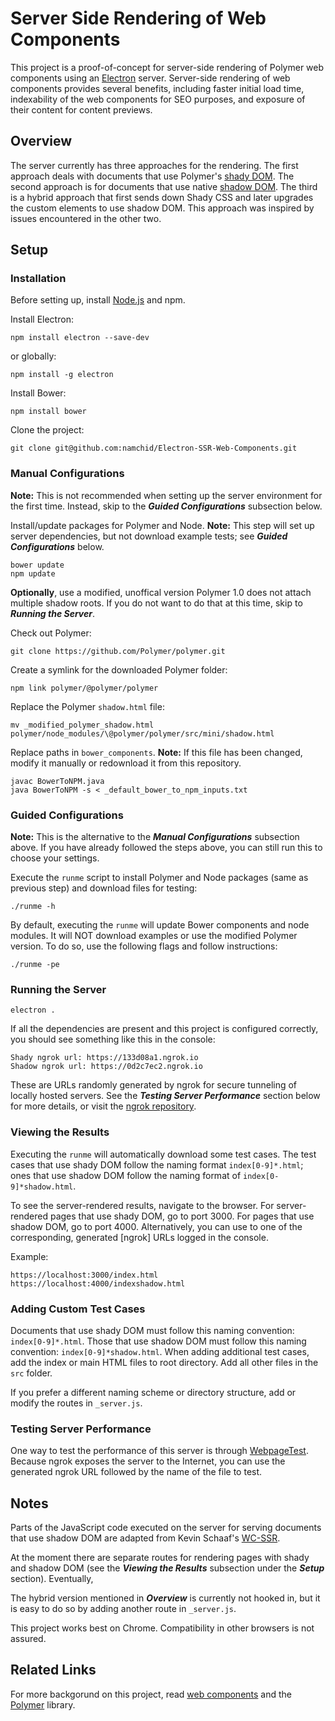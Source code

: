 # Server Side Rendering of Web Components

This project is a proof-of-concept for server-side rendering of Polymer web components using an [Electron] server. Server-side rendering of web components provides several benefits, including faster initial load time, indexability of the web components for SEO purposes, and exposure of their content for content previews. 

## Overview

The server currently has three approaches for the rendering. The first approach deals with documents that use Polymer's [shady DOM]. The second approach is for documents that use native [shadow DOM]. The third is a hybrid approach that first sends down Shady CSS and later upgrades the custom elements to use shadow DOM. This approach was inspired by issues encountered in the other two.

## Setup

### Installation
Before setting up, install [Node.js] and npm.

Install Electron:
```
npm install electron --save-dev
```

or globally:
```
npm install -g electron
```

Install Bower:
```
npm install bower
```

Clone the project:
```
git clone git@github.com:namchid/Electron-SSR-Web-Components.git
```

### Manual Configurations

**Note:** This is not recommended when setting up the server environment for the first time. Instead, skip to the ***Guided Configurations*** subsection below.

Install/update packages for Polymer and Node. **Note:** This step will set up server dependencies, but not download example tests; see ***Guided Configurations*** below.
```
bower update
npm update
```

**Optionally**, use a modified, unoffical version Polymer 1.0 does not attach multiple shadow roots. If you do not want to do that at this time, skip to ***Running the Server***.

Check out Polymer:
```
git clone https://github.com/Polymer/polymer.git
```

Create a symlink for the downloaded Polymer folder:
```
npm link polymer/@polymer/polymer
```

Replace the Polymer `shadow.html` file:
```
mv _modified_polymer_shadow.html polymer/node_modules/\@polymer/polymer/src/mini/shadow.html
```

Replace paths in `bower_components`. **Note:** If this file has been changed, modify it manually or redownload it from this repository.
```
javac BowerToNPM.java
java BowerToNPM -s < _default_bower_to_npm_inputs.txt
```

### Guided Configurations

**Note:** This is the alternative to the ***Manual Configurations*** subsection above. If you have already followed the steps above, you can still run this to choose your settings.

Execute the `runme` script to install Polymer and Node packages (same as previous step) and download files for testing:
```
./runme -h
```

By default, executing the `runme` will update Bower components and node modules. It will NOT download examples or use the modified Polymer version. To do so, use the following flags and follow instructions:
```
./runme -pe
```

### Running the Server

```
electron .
```

If all the dependencies are present and this project is configured correctly, you should see something like this in the console:
```
Shady ngrok url: https://133d08a1.ngrok.io
Shadow ngrok url: https://0d2c7ec2.ngrok.io
```
These are URLs randomly generated by ngrok for secure tunneling of locally hosted servers. See the ***Testing Server Performance*** section below for more details, or visit the [ngrok repository].

### Viewing the Results
Executing the `runme` will automatically download some test cases. The test cases that use shady DOM follow the naming format `index[0-9]*.html`; ones that use shadow DOM follow the naming format of `index[0-9]*shadow.html`.

To see the server-rendered results, navigate to the browser. For server-rendered pages that use shady DOM, go to port 3000. For pages that use shadow DOM, go to port 4000. Alternatively, you can use to one of the corresponding, generated [ngrok] URLs logged in the console.

Example:
```
https://localhost:3000/index.html
https://localhost:4000/indexshadow.html
```

### Adding Custom Test Cases
Documents that use shady DOM must follow this naming convention: `index[0-9]*.html`. Those that use shadow DOM must follow this naming convention: `index[0-9]*shadow.html`. When adding additional test cases, add the index or main HTML files to root directory. Add all other files in the `src` folder.

If you prefer a different naming scheme or directory structure, add or modify the routes in `_server.js`.

### Testing Server Performance
One way to test the performance of this server is through [WebpageTest]. Because ngrok exposes the server to the Internet, you can use the generated ngrok URL followed by the name of the file to test. 

## Notes

Parts of the JavaScript code executed on the server for serving documents that use shadow DOM are adapted from Kevin Schaaf's [WC-SSR].

At the moment there are separate routes for rendering pages with shady and shadow DOM (see the ***Viewing the Results*** subsection under the ***Setup*** section). Eventually, 

The hybrid version mentioned in ***Overview*** is currently not hooked in, but it is easy to do so by adding another route in `_server.js`.

This project works best on Chrome. Compatibility in other browsers is not assured.

## Related Links

For more backgorund on this project, read [web components] and the [Polymer] library.

[Electron]: <https://github.com/electron/electron>
[ngrok repository]: <https://github.com/inconshreveable/ngrok>
[Node.js]: <https://docs.npmjs.com/getting-started/installing-node#installing-nodejs>
[shadow dom]: <https://developer.mozilla.org/en-US/docs/Web/Web_Components/Shadow_DOM>
[shady dom]: <https://www.polymer-project.org/1.0/blog/shadydom>
[Polymer]: <https://www.polymer-project.org/>
[WC-SSR]: <https://github.com/kevinpschaaf/wc-ssr>
[web components]: <http://webcomponents.org/>
[WebpageTest]: <https://www.webpagetest.org/>